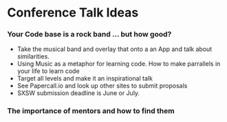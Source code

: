# Conference Talk Ideas

### Your Code base is a rock band ... but how good?

- Take the musical band and overlay that onto a an App and talk about similarities.
- Using Music as a metaphor for learning code. How to make parrallels in your life to learn code
- Target all levels and make it an inspirational talk
- See Papercall.io and look up other sites to submit proposals
- SXSW submission deadline is June or July.

### The importance of mentors and how to find them
